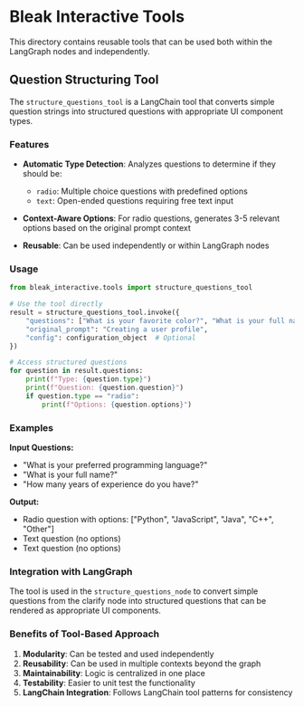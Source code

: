 # Bleak Interactive Tools

This directory contains reusable tools that can be used both within the LangGraph nodes and independently.

## Question Structuring Tool

The `structure_questions_tool` is a LangChain tool that converts simple question strings into structured questions with appropriate UI component types.

### Features

- **Automatic Type Detection**: Analyzes questions to determine if they should be:

  - `radio`: Multiple choice questions with predefined options
  - `text`: Open-ended questions requiring free text input

- **Context-Aware Options**: For radio questions, generates 3-5 relevant options based on the original prompt context

- **Reusable**: Can be used independently or within LangGraph nodes

### Usage

```python
from bleak_interactive.tools import structure_questions_tool

# Use the tool directly
result = structure_questions_tool.invoke({
    "questions": ["What is your favorite color?", "What is your full name?"],
    "original_prompt": "Creating a user profile",
    "config": configuration_object  # Optional
})

# Access structured questions
for question in result.questions:
    print(f"Type: {question.type}")
    print(f"Question: {question.question}")
    if question.type == "radio":
        print(f"Options: {question.options}")
```

### Examples

**Input Questions:**

- "What is your preferred programming language?"
- "What is your full name?"
- "How many years of experience do you have?"

**Output:**

- Radio question with options: ["Python", "JavaScript", "Java", "C++", "Other"]
- Text question (no options)
- Text question (no options)

### Integration with LangGraph

The tool is used in the `structure_questions_node` to convert simple questions from the clarify node into structured questions that can be rendered as appropriate UI components.

### Benefits of Tool-Based Approach

1. **Modularity**: Can be tested and used independently
2. **Reusability**: Can be used in multiple contexts beyond the graph
3. **Maintainability**: Logic is centralized in one place
4. **Testability**: Easier to unit test the functionality
5. **LangChain Integration**: Follows LangChain tool patterns for consistency
